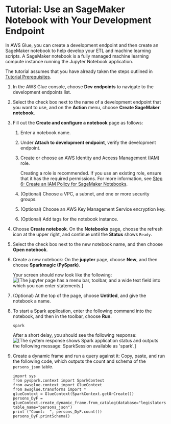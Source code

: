 # Tutorial: Use an SageMaker Notebook with Your Development Endpoint<a name="dev-endpoint-tutorial-sage"></a>

 In AWS Glue, you can create a development endpoint and then create an SageMaker notebook to help develop your ETL and machine learning scripts\. A SageMaker notebook is a fully managed machine learning compute instance running the Jupyter Notebook application\.

The tutorial assumes that you have already taken the steps outlined in [Tutorial Prerequisites](dev-endpoint-tutorial-prerequisites.md)\.

1. In the AWS Glue console, choose **Dev endpoints** to navigate to the development endpoints list\. 

1. Select the check box next to the name of a development endpoint that you want to use, and on the **Action** menu, choose **Create SageMaker notebook**\.

1. Fill out the **Create and configure a notebook** page as follows:

   1. Enter a notebook name\.

   1. Under **Attach to development endpoint**, verify the development endpoint\.

   1. Create or choose an AWS Identity and Access Management \(IAM\) role\.

      Creating a role is recommended\. If you use an existing role, ensure that it has the required permissions\. For more information, see [Step 6: Create an IAM Policy for SageMaker Notebooks](create-sagemaker-notebook-policy.md)\.

   1. \(Optional\) Choose a VPC, a subnet, and one or more security groups\.

   1. \(Optional\) Choose an AWS Key Management Service encryption key\.

   1. \(Optional\) Add tags for the notebook instance\.

1. Choose **Create notebook**\. On the **Notebooks** page, choose the refresh icon at the upper right, and continue until the **Status** shows `Ready`\.

1. Select the check box next to the new notebook name, and then choose **Open notebook**\.

1. Create a new notebook: On the **jupyter** page, choose **New**, and then choose **Sparkmagic \(PySpark\)**\.

   Your screen should now look like the following:  
![\[The jupyter page has a menu bar, toolbar, and a wide text field into which you can enter statements.\]](http://docs.aws.amazon.com/glue/latest/dg/images/sagemaker-notebook.png)

1. \(Optional\) At the top of the page, choose **Untitled**, and give the notebook a name\.

1. To start a Spark application, enter the following command into the notebook, and then in the toolbar, choose **Run**\.

   ```
   spark
   ```

   After a short delay, you should see the following response:  
![\[The system response shows Spark application status and outputs the following message: SparkSession available as 'spark'.\]](http://docs.aws.amazon.com/glue/latest/dg/images/spark-command-response.png)

1. Create a dynamic frame and run a query against it: Copy, paste, and run the following code, which outputs the count and schema of the `persons_json` table\.

   ```
   import sys
   from pyspark.context import SparkContext
   from awsglue.context import GlueContext
   from awsglue.transforms import *
   glueContext = GlueContext(SparkContext.getOrCreate())
   persons_DyF = glueContext.create_dynamic_frame.from_catalog(database="legislators", table_name="persons_json")
   print ("Count:  ", persons_DyF.count())
   persons_DyF.printSchema()
   ```